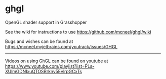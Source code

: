 # ghgl
OpenGL shader support in Grasshopper

See the wiki for instructions to use
https://github.com/mcneel/ghgl/wiki

Bugs and wishes can be found at
https://mcneel.myjetbrains.com/youtrack/issues/GHGL

-----

Videos on using GhGL can be found on youtube at
https://www.youtube.com/playlist?list=PLs-XUlmGDNIxuQTOSBrknv5EvlrpGCxTs
